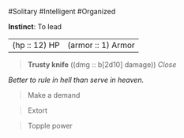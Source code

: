 #Solitary #Intelligent #Organized

**Instinct**: To lead

|       |         |
| ----- | ------- |
| (hp :: 12) HP | (armor :: 1) Armor |

> **Trusty knife** ((dmg :: b[2d10] damage))
> *Close*

*Better to rule in hell than serve in heaven.*

>Make a demand

>Extort

>Topple power